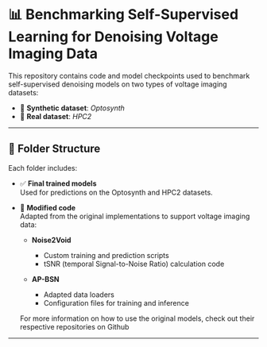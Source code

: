 # 📊 Benchmarking Self-Supervised Learning for Denoising Voltage Imaging Data

This repository contains code and model checkpoints used to benchmark self-supervised denoising models on two types of voltage imaging datasets:

- 🧪 **Synthetic dataset**: *Optosynth*  
- 🧠 **Real dataset**: *HPC2*

---

## 📁 Folder Structure

Each folder includes:

- ✅ **Final trained models**  
  Used for predictions on the Optosynth and HPC2 datasets.

- 🔧 **Modified code**  
  Adapted from the original implementations to support voltage imaging data:
  
  - **Noise2Void**
    - Custom training and prediction scripts
    - tSNR (temporal Signal-to-Noise Ratio) calculation code
    
  - **AP-BSN**
    - Adapted data loaders
    - Configuration files for training and inference

  For more information on how to use the original models, check out their respective repositories on Github
---
